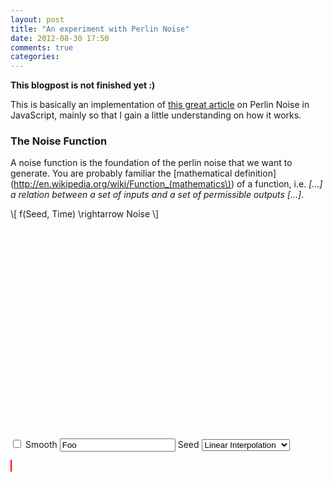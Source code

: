 ```yaml
---
layout: post
title: "An experiment with Perlin Noise"
date: 2012-08-30 17:50
comments: true
categories:
---
```


**This blogpost is not finished yet :)**

This is basically an implementation of [this great article](http://freespace.virgin.net/hugo.elias/models/m_perlin.htm) on Perlin Noise in JavaScript, mainly so that I gain a little understanding on how it works.


### The Noise Function



A noise function is the foundation of the perlin noise that we want to generate. You are probably familiar the [mathematical definition](http://en.wikipedia.org/wiki/Function_(mathematics\)) of a function, i.e. *[...] a relation between a set of inputs and a set of permissible outputs [...]*.



<div markdown="0">
\[
    f(Seed, Time) \rightarrow Noise
 \]
</div>

<!-- We need these so Maruku doesn't cry -->
<div class="text-right bs-docs-box">
    <div class="canvas-div">
        <div id="testy" style="height: 350px; width: 350px;"> </div>
    </div>
    <div class="bs-docs-box bs-docs-options" id="linearInterpolationOptions">
        <label>
            <input type="checkbox" name="smooth" /> Smooth
        </label>
        <label>
            <input type="text" name="seed" value="Foo" /> Seed
        </label>
        <label>
            <select name="interpolation">
                <option value="none">None</option>
                <option value="linear" selected="selected">Linear Interpolation</option>
                <option value="cosine">Cosine Interpolation</option>
            </select>
        </label>
    </div>
    <div style="clear: both"></div>
</div>

<canvas id="foobar" style="border: 1px solid red; width: 350px; height: 350px;"> </canvas>

<!-- We need these so Maruku doesn't cry -->

<!-- We need these so Maruku doesn't cry -->
<script src="/experiments/perlin-noise/vendor/seedrandom.js" type="text/javascript"> </script>
<script src="/experiments/perlin-noise/random.js" type="text/javascript"> </script>
<script src="/experiments/perlin-noise/canvas-util.js" type="text/javascript"> </script>
<script src="/experiments/perlin-noise/perlin-lib.js" type="text/javascript"> </script>
<script src="/experiments/perlin-noise/interpolation-graph.js" type="text/javascript"> </script>
<script src="/experiments/perlin-noise/perlin.js" type="text/javascript"> </script>
<!-- We need these so Maruku doesn't cry -->
